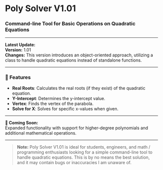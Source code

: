 # Poly Solver V1.01
### Command-line Tool for Basic Operations on Quadratic Equations

---

**Latest Update:**  
**Version:** 1.01  
**Changes:** This version introduces an object-oriented approach, utilizing a class to handle quadratic equations instead of standalone functions.

---

### 🌟 Features
- **Real Roots**: Calculates the real roots (if they exist) of the quadratic equation.
- **Y-Intercept**: Determines the y-intercept value.
- **Vertex**: Finds the vertex of the parabola.
- **Solve for X**: Solves for specific x-values when given.

---

**🚀 Coming Soon:**  
Expanded functionality with support for higher-degree polynomials and additional mathematical operations.

---

> **Note:** Poly Solver V1.01 is ideal for students, engineers, and math / programming enthusiasts looking for a simple command-line tool to handle quadratic equations. This is by no means the best solution, and it may contain bugs or inaccuracies I am unaware of.
